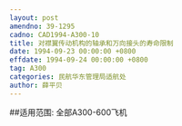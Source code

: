 ```yaml
---
layout: post
amendno: 39-1295
cadno: CAD1994-A300-10
title: 对襟翼传动机构的轴承和万向接头的寿命限制
date: 1994-09-23 00:00:00 +0800
effdate: 1994-09-24 00:00:00 +0800
tag: A300
categories: 民航华东管理局适航处
author: 薛平贝
---
```


##适用范围:
全部A300-600飞机

